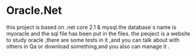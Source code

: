 # Oracle.Net
this project is based on .net core 2.1 & mysql.the database`s name is myoracle and the sql file has been put in the files.
the peoject is a website to study oracle ,there are some tests in it ,and you can talk about with others in Qa or download something,and you also can manage it .
